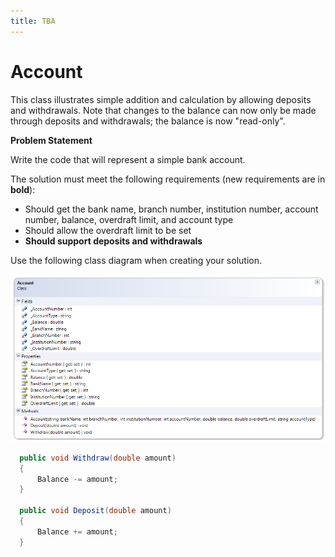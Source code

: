 ```yaml
---
title: TBA
---
```

# Account

This class illustrates simple addition and calculation by allowing deposits and withdrawals. Note that changes to the balance can now only be made through deposits and withdrawals; the balance is now "read-only". 

**Problem Statement**

Write the code that will represent a simple bank account. 

The solution must meet the following requirements (new requirements are in **bold**):

* Should get the bank name, branch number, institution number, account number, balance, overdraft limit, and account type
* Should allow the overdraft limit to be set
* **Should support deposits and withdrawals**

Use the following class diagram when creating your solution.

![Account Class Diagram](./E-Account.png)

```csharp
  public void Withdraw(double amount)
  {
      Balance -= amount;
  }

  public void Deposit(double amount)
  {
      Balance += amount;
  }
```
